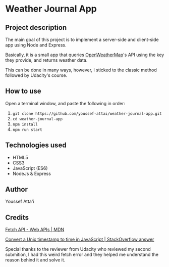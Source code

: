 # Weather Journal App

## Project description
The main goal of this project is to implement a server-side and client-side app using Node and Express.

Basically, it is a small app that queries [OpenWeatherMap](https://openweathermap.org/)'s API using the key they provide, and returns weather data.

This can be done in many ways, however, I sticked to the classic method followed by Udacity's course.

## How to use

Open a terminal window, and paste the following in order:

1. `git clone https://github.com/youssef-attai/weather-journal-app.git`
2. `cd weather-journal-app`
3. `npm install`
4. `npm run start`

## Technologies used
- HTML5
- CSS3
- JavaScript (ES6)
- NodeJs & Express

## Author
Youssef Atta'i

## Credits
[Fetch API - Web APIs | MDN](https://developer.mozilla.org/en-US/docs/Web/API/Fetch_API)

[Convert a Unix timestamp to time in JavaScript | StackOverflow answer](https://stackoverflow.com/a/50255425)

Special thanks to the reviewer from Udacity who reviewed my second submition, I had this weird fetch error and they helped me understand the reason behind it and solve it.
